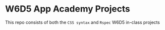 # W6D5 App Academy Projects

This repo consists of both the `CSS syntax` and `Rspec` W6D5 in-class projects
